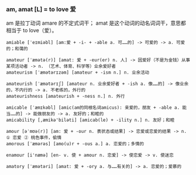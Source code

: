 ### am, amat [L] = to love 爱

am 是拉丁动词 amare 的不定式词干； amat 是这个动词的动名词词干，意思都相当于 to love（爱）。

    amiable [ˈeɪmiəbl] [am:爱 + -i- + -able a. 可……的] -> 可爱的 -> a. 可爱的；和蔼的

    amateur [ˈæmətə(r)] [amat: 爱 + -eur(er) n. 人] -> 因爱好（不是为金钱）从事某项活动者 -> n. （艺术、体育、科学等）业余爱好者
    amateurism [ˈæmətərɪzəm] [amateur + -ism n.] n. 业余活动

    amateurish [ˈæmətərɪʃ] [amateur n. 业余爱好者 + -ish a. 像……的] -> 像业余的，不内行的 -> a. 不老练的，外行的
    amateurishness [amateurish + -ness n.] n. 外行

    amicable [ˈæmɪkəbl] [amic(am的同根名词amicus): 亲爱的，朋友 + -able a. 能当……的] -> 能做朋友的 -> a. 友好的；和睦的
    amicability [,æmikə'biləti] [amicab(le) + -ility n.] n. 友好；和睦

    amour [əˈmʊə(r)] [am: 爱 + -our n. 表状态或结果] -> 恋爱或恋爱的结果 -> n. ① 恋爱 ② 桃色事件，偷情
    amorous [ˈæmərəs] [amo(u)r + -ous a.] a. 恋爱的；多情的

    enamour [i'næmə] [en- v. 使 + amour n. 恋爱] -> 使恋爱 -> v. 使迷恋

    amatory [ˈæmətəri] [amat: 爱 + -ory a. 与……有关的] -> a. 恋爱的；爱慕的